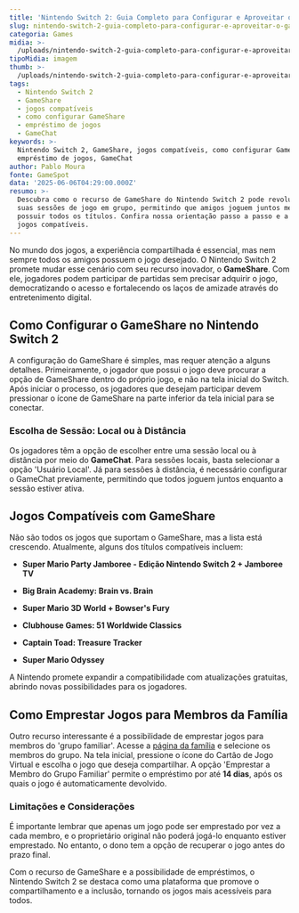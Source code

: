 ```yaml
---
title: 'Nintendo Switch 2: Guia Completo para Configurar e Aproveitar o GameShare'
slug: nintendo-switch-2-guia-completo-para-configurar-e-aproveitar-o-gameshare
categoria: Games
midia: >-
  /uploads/nintendo-switch-2-guia-completo-para-configurar-e-aproveitar-o-gameshare-thumb.jpg
tipoMidia: imagem
thumb: >-
  /uploads/nintendo-switch-2-guia-completo-para-configurar-e-aproveitar-o-gameshare-thumb.jpg
tags:
  - Nintendo Switch 2
  - GameShare
  - jogos compatíveis
  - como configurar GameShare
  - empréstimo de jogos
  - GameChat
keywords: >-
  Nintendo Switch 2, GameShare, jogos compatíveis, como configurar GameShare,
  empréstimo de jogos, GameChat
author: Pablo Moura
fonte: GameSpot
data: '2025-06-06T04:29:00.000Z'
resumo: >-
  Descubra como o recurso de GameShare do Nintendo Switch 2 pode revolucionar
  suas sessões de jogo em grupo, permitindo que amigos joguem juntos mesmo sem
  possuir todos os títulos. Confira nossa orientação passo a passo e a lista de
  jogos compatíveis.
---
```


No mundo dos jogos, a experiência compartilhada é essencial, mas nem sempre todos os amigos possuem o jogo desejado. O Nintendo Switch 2 promete mudar esse cenário com seu recurso inovador, o **GameShare**. Com ele, jogadores podem participar de partidas sem precisar adquirir o jogo, democratizando o acesso e fortalecendo os laços de amizade através do entretenimento digital.

## Como Configurar o GameShare no Nintendo Switch 2

A configuração do GameShare é simples, mas requer atenção a alguns detalhes. Primeiramente, o jogador que possui o jogo deve procurar a opção de GameShare dentro do próprio jogo, e não na tela inicial do Switch. Após iniciar o processo, os jogadores que desejam participar devem pressionar o ícone de GameShare na parte inferior da tela inicial para se conectar.

### Escolha de Sessão: Local ou à Distância

Os jogadores têm a opção de escolher entre uma sessão local ou à distância por meio do **GameChat**. Para sessões locais, basta selecionar a opção 'Usuário Local'. Já para sessões à distância, é necessário configurar o GameChat previamente, permitindo que todos joguem juntos enquanto a sessão estiver ativa.

## Jogos Compatíveis com GameShare

Não são todos os jogos que suportam o GameShare, mas a lista está crescendo. Atualmente, alguns dos títulos compatíveis incluem:

* **Super Mario Party Jamboree - Edição Nintendo Switch 2 + Jamboree TV**

* **Big Brain Academy: Brain vs. Brain**

* **Super Mario 3D World + Bowser's Fury**

* **Clubhouse Games: 51 Worldwide Classics**

* **Captain Toad: Treasure Tracker**

* **Super Mario Odyssey**

A Nintendo promete expandir a compatibilidade com atualizações gratuitas, abrindo novas possibilidades para os jogadores.

## Como Emprestar Jogos para Membros da Família

Outro recurso interessante é a possibilidade de emprestar jogos para membros do 'grupo familiar'. Acesse a [página da família](https://accounts.nintendo.com/family) e selecione os membros do grupo. Na tela inicial, pressione o ícone do Cartão de Jogo Virtual e escolha o jogo que deseja compartilhar. A opção 'Emprestar a Membro do Grupo Familiar' permite o empréstimo por até **14 dias**, após os quais o jogo é automaticamente devolvido.

### Limitações e Considerações

É importante lembrar que apenas um jogo pode ser emprestado por vez a cada membro, e o proprietário original não poderá jogá-lo enquanto estiver emprestado. No entanto, o dono tem a opção de recuperar o jogo antes do prazo final.

Com o recurso de GameShare e a possibilidade de empréstimos, o Nintendo Switch 2 se destaca como uma plataforma que promove o compartilhamento e a inclusão, tornando os jogos mais acessíveis para todos.
